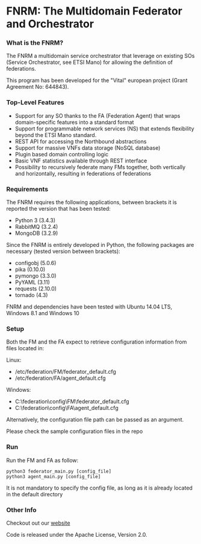 FNRM: The Multidomain Federator and Orchestrator
================================================

### What is the FNRM?
The FNRM a multidomain service orchestrator that leverage on existing SOs (Service Orchestrator, see ETSI Mano) for allowing the definition of federations.

This program has been developed for the "Vital" european project (Grant Agreement No: 644843).

### Top-Level Features
* Support for any SO thanks to the FA (Federation Agent) that wraps domain-specific features into a standard format
* Support for programmable network services (NS) that extends flexibility beyond the ETSI Mano standard.
* REST API for accessing the Northbound abstractions
* Support for massive VNFs data storage (NoSQL database)
* Plugin based domain controlling logic
* Basic VNF statistics available through REST interface
* Possibility to recursively federate many FMs together, both vertically and horizontally, resulting in federations of federations

### Requirements
The FNRM requires the following applications, between brackets it is reported the version that has been tested:
* Python 3 (3.4.3)
* RabbitMQ (3.2.4)
* MongoDB (3.2.9)

Since the FNRM is entirely developed in Python, the following packages are necessary (tested version between brackets):
* configobj (5.0.6)
* pika (0.10.0)
* pymongo (3.3.0)
* PyYAML (3.11)
* requests (2.10.0)
* tornado (4.3)

FNRM and dependencies have been tested with Ubuntu 14.04 LTS, Windows 8.1 and Windows 10

### Setup
Both the FM and the FA expect to retrieve configuration information from files located in:

Linux:
* /etc/federation/FM/federator_default.cfg
* /etc/federation/FA/agent_default.cfg

Windows:
* C:\federation\config\FM\federator_default.cfg
* C:\federation\config\FA\agent_default.cfg

Alternatively, the configuration file path can be passed as an argument.

Please check the sample configuration files in the repo

### Run
Run the FM and FA as follow:

    python3 federator_main.py [config_file]
    python3 agent_main.py [config_file]

It is not mandatory to specify the config file, as long as it is already located in the default directory

### Other Info

Checkout out our [website](http://www.ict-vital.eu/)

Code is released under the Apache License, Version 2.0.